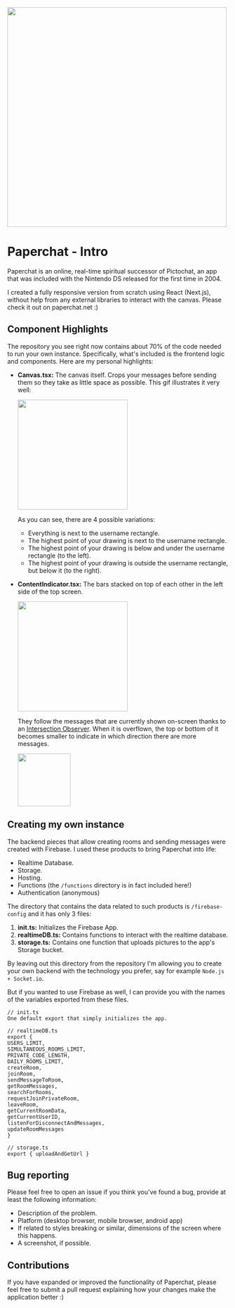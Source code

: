 <img src="https://user-images.githubusercontent.com/46164357/201747615-e661f761-f944-49a0-8535-cc82e408ab93.png" width="500px" />

# Paperchat - Intro

Paperchat is an online, real-time spiritual successor of Pictochat, an app that was included with the Nintendo DS released for the first time in 2004.

I created a fully responsive version from scratch using React (Next.js), without help from any external libraries to interact with the canvas. Please check it out on paperchat.net :)

## Component Highlights

The repository you see right now contains about 70% of the code needed to run your own instance. Specifically, what's included is the frontend logic and components. Here are my personal highlights:

- **Canvas.tsx:** The canvas itself. Crops your messages before sending them so they take as little space as possible. This gif illustrates it very well:

  <img src="https://user-images.githubusercontent.com/46164357/201764522-64a5dc2c-d657-41c8-8d2c-d5da8086ac9b.gif" width="250px" />

  As you can see, there are 4 possible variations:

  - Everything is next to the username rectangle.
  - The highest point of your drawing is next to the username rectangle.
  - The highest point of your drawing is below and under the username rectangle (to the left).
  - The highest point of your drawing is outside the username rectangle, but below it (to the right).

- **ContentIndicator.tsx:** The bars stacked on top of each other in the left side of the top screen.

  <img src="https://user-images.githubusercontent.com/46164357/201761041-226b2729-4ea7-4d87-87d4-6e81c43fb3b2.gif" width="250px" />

  They follow the messages that are currently shown on-screen thanks to an [Intersection Observer](https://developer.mozilla.org/en-US/docs/Web/API/Intersection_Observer_API). When it is overflown, the top or bottom of it becomes smaller to indicate in which direction there are more messages.

  <img src="https://user-images.githubusercontent.com/46164357/201765734-b51201d5-22bb-4396-975f-43ce8ee75564.gif" width="120px" />

## Creating my own instance

The backend pieces that allow creating rooms and sending messages were created with Firebase. I used these products to bring Paperchat into life:

- Realtime Database.
- Storage.
- Hosting.
- Functions (the `/functions` directory is in fact included here!)
- Authentication (anonymous)

The directory that contains the data related to such products is `/firebase-config` and it has only 3 files:

1. **init.ts:** Initializes the Firebase App.
2. **realtimeDB.ts:** Contains functions to interact with the realtime database.
3. **storage.ts:** Contains one function that uploads pictures to the app's Storage bucket.

By leaving out this directory from the repository I'm allowing you to create your own backend with the technology you prefer, say for example `Node.js + Socket.io`.

But if you wanted to use Firebase as well, I can provide you with the names of the variables exported from these files.

```
// init.ts
One default export that simply initializes the app.

// realtimeDB.ts
export {
USERS_LIMIT,
SIMULTANEOUS_ROOMS_LIMIT,
PRIVATE_CODE_LENGTH,
DAILY_ROOMS_LIMIT,
createRoom,
joinRoom,
sendMessageToRoom,
getRoomMessages,
searchForRooms,
requestJoinPrivateRoom,
leaveRoom,
getCurrentRoomData,
getCurrentUserID,
listenForDisconnectAndMessages,
updateRoomMessages
}

// storage.ts
export { uploadAndGetUrl }
```

## Bug reporting

Please feel free to open an issue if you think you've found a bug, provide at least the following information:

- Description of the problem.
- Platform (desktop browser, mobile browser, android app)
- If related to styles breaking or similar, dimensions of the screen where this happens.
- A screenshot, if possible.

## Contributions

If you have expanded or improved the functionality of Paperchat, please feel free to submit a pull request explaining how your changes make the application better :)
